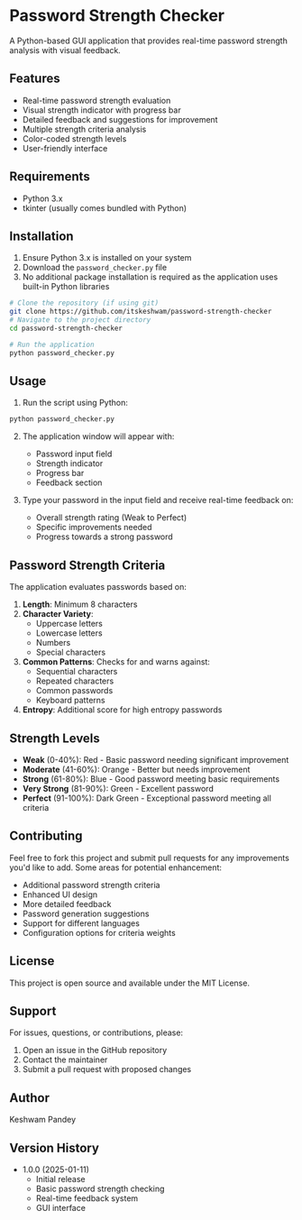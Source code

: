 # Password Strength Checker

A Python-based GUI application that provides real-time password strength analysis with visual feedback.

## Features

- Real-time password strength evaluation
- Visual strength indicator with progress bar
- Detailed feedback and suggestions for improvement
- Multiple strength criteria analysis
- Color-coded strength levels
- User-friendly interface

## Requirements

- Python 3.x
- tkinter (usually comes bundled with Python)

## Installation

1. Ensure Python 3.x is installed on your system
2. Download the `password_checker.py` file
3. No additional package installation is required as the application uses built-in Python libraries

```bash
# Clone the repository (if using git)
git clone https://github.com/itskeshwam/password-strength-checker
# Navigate to the project directory
cd password-strength-checker

# Run the application
python password_checker.py
```

## Usage

1. Run the script using Python:
```bash
python password_checker.py
```

2. The application window will appear with:
   - Password input field
   - Strength indicator
   - Progress bar
   - Feedback section

3. Type your password in the input field and receive real-time feedback on:
   - Overall strength rating (Weak to Perfect)
   - Specific improvements needed
   - Progress towards a strong password

## Password Strength Criteria

The application evaluates passwords based on:

1. **Length**: Minimum 8 characters
2. **Character Variety**:
   - Uppercase letters
   - Lowercase letters
   - Numbers
   - Special characters
3. **Common Patterns**: Checks for and warns against:
   - Sequential characters
   - Repeated characters
   - Common passwords
   - Keyboard patterns
4. **Entropy**: Additional score for high entropy passwords

## Strength Levels

- **Weak** (0-40%): Red - Basic password needing significant improvement
- **Moderate** (41-60%): Orange - Better but needs improvement
- **Strong** (61-80%): Blue - Good password meeting basic requirements
- **Very Strong** (81-90%): Green - Excellent password
- **Perfect** (91-100%): Dark Green - Exceptional password meeting all criteria

## Contributing

Feel free to fork this project and submit pull requests for any improvements you'd like to add. Some areas for potential enhancement:

- Additional password strength criteria
- Enhanced UI design
- More detailed feedback
- Password generation suggestions
- Support for different languages
- Configuration options for criteria weights

## License

This project is open source and available under the MIT License.

## Support

For issues, questions, or contributions, please:
1. Open an issue in the GitHub repository
2. Contact the maintainer
3. Submit a pull request with proposed changes

## Author

Keshwam Pandey

## Version History

- 1.0.0 (2025-01-11)
  - Initial release
  - Basic password strength checking
  - Real-time feedback system
  - GUI interface
